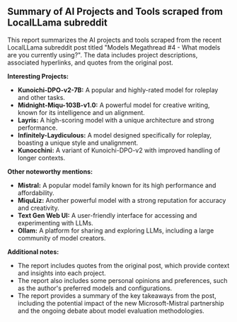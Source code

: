 ## Summary of AI Projects and Tools scraped from LocalLLama subreddit

This report summarizes the AI projects and tools scraped from the recent LocalLLama subreddit post titled "Models Megathread #4 - What models are you currently using?". The data includes project descriptions, associated hyperlinks, and quotes from the original post.

**Interesting Projects:**

- **Kunoichi-DPO-v2-7B:** A popular and highly-rated model for roleplay and other tasks.
- **Midnight-Miqu-103B-v1.0:** A powerful model for creative writing, known for its intelligence and un alignment.
- **Layris:** A high-scoring model with a unique architecture and strong performance.
- **Infinitely-Laydiculous:** A model designed specifically for roleplay, boasting a unique style and unalignment.
- **Kunocchini:** A variant of Kunoichi-DPO-v2 with improved handling of longer contexts.

**Other noteworthy mentions:**

- **Mistral:** A popular model family known for its high performance and affordability.
- **MiquLiz:** Another powerful model with a strong reputation for accuracy and creativity.
- **Text Gen Web UI:** A user-friendly interface for accessing and experimenting with LLMs.
- **Ollam:** A platform for sharing and exploring LLMs, including a large community of model creators.

**Additional notes:**

- The report includes quotes from the original post, which provide context and insights into each project.
- The report also includes some personal opinions and preferences, such as the author's preferred models and configurations.
- The report provides a summary of the key takeaways from the post, including the potential impact of the new Microsoft-Mistral partnership and the ongoing debate about model evaluation methodologies.
